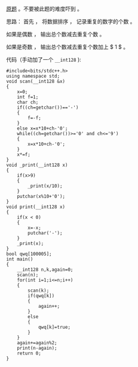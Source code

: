 [原题](https://www.luogu.com.cn/problem/AT2299) 。不要被此题的难度吓到 。

思路： 首先 ， 将数据排序 ， 记录重复的数字的个数 。

如果是偶数 ， 输出总个数减去重复个数 。

如果是奇数 ， 输出总个数减去重复个数加上 $ 1 $ 。

代码（手动加了一个 ```__int128``` ):

```
#include<bits/stdc++.h>
using namespace std;
void scan(__int128 &x)
{
    x=0;
    int f=1;
    char ch;
    if((ch=getchar())=='-') 
    {
        f=-f;
    }
    else x=x*10+ch-'0';
    while((ch=getchar())>='0' and ch<='9')
    {
        x=x*10+ch-'0';
    }
    x*=f;
}
void _print(__int128 x)
{
    if(x>9) 
    {
        _print(x/10);
    }
    putchar(x%10+'0');
}
void print(__int128 x)
{
    if(x < 0)
    {
        x=-x;
        putchar('-');
    }
    _print(x);
}
bool qwq[100005];
int main()
{
	__int128 n,k,again=0;
	scan(n);
	for(int i=1;i<=n;i++)
	{
		scan(k);
		if(qwq[k])
		{
		    again++;
		}
		else 
		{
		    qwq[k]=true;
		}
	}
	again+=again%2;
	print(n-again);
	return 0;
}
```

